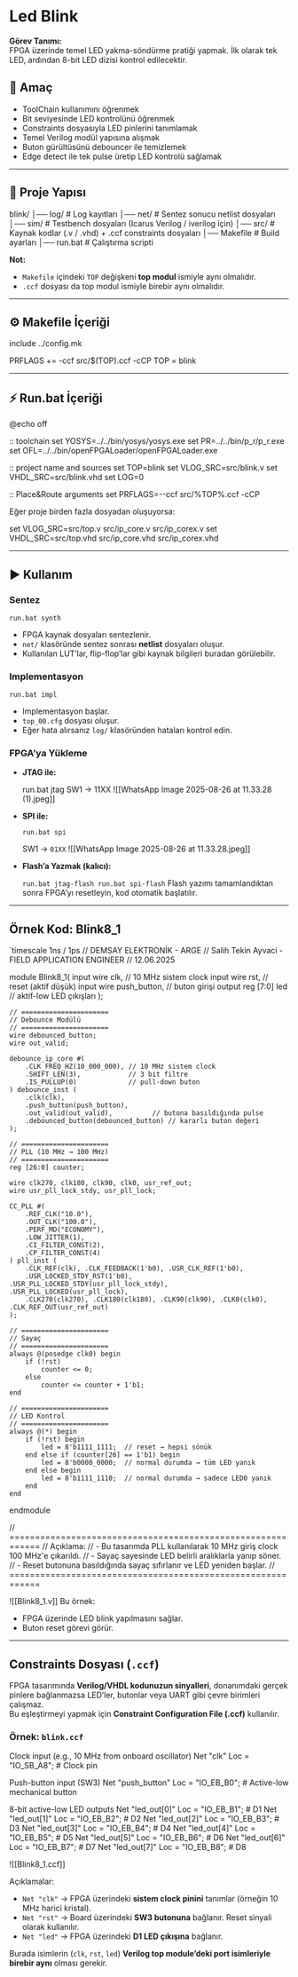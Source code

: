 # **Led Blink**

**Görev Tanımı:**  
FPGA üzerinde temel LED yakma-söndürme pratiği yapmak. İlk olarak tek LED, ardından 8-bit LED dizisi kontrol edilecektir.

## 🎯  **Amaç**

- ToolChain kullanımını öğrenmek
- Bit seviyesinde LED kontrolünü öğrenmek
- Constraints dosyasıyla LED pinlerini tanımlamak
- Temel Verilog modül yapısına alışmak
- Buton gürültüsünü debouncer ile temizlemek
- Edge detect ile tek pulse üretip LED kontrolü sağlamak

---

## 📂 Proje Yapısı

blink/
│── log/      # Log kayıtları
│── net/      # Sentez sonucu netlist dosyaları
│── sim/      # Testbench dosyaları (Icarus Verilog / iverilog için)
│── src/      # Kaynak kodlar (.v / .vhd) + .ccf constraints dosyaları
│── Makefile  # Build ayarları
│── run.bat   # Çalıştırma scripti


 **Not:**

- `Makefile` içindeki `TOP` değişkeni **top modul** ismiyle aynı olmalıdır.
- `.ccf` dosyası da top modul ismiyle birebir aynı olmalıdır.

---

## ⚙️ Makefile İçeriği

include ../config.mk

PRFLAGS += -ccf src/$(TOP).ccf -cCP
TOP = blink


---

## ⚡ Run.bat İçeriği

@echo off

:: toolchain
set YOSYS=../../bin/yosys/yosys.exe
set PR=../../bin/p_r/p_r.exe
set OFL=../../bin/openFPGALoader/openFPGALoader.exe

:: project name and sources
set TOP=blink
set VLOG_SRC=src/blink.v
set VHDL_SRC=src/blink.vhd
set LOG=0

:: Place&Route arguments
set PRFLAGS=--ccf src/%TOP%.ccf -cCP


 Eğer proje birden fazla dosyadan oluşuyorsa:

set VLOG_SRC=src/top.v src/ip_core.v src/ip_corex.v
set VHDL_SRC=src/top.vhd src/ip_core.vhd src/ip_corex.vhd


---

## ▶️ Kullanım

###  Sentez

`run.bat synth`

- FPGA kaynak dosyaları sentezlenir.
- `net/` klasöründe sentez sonrası **netlist** dosyaları oluşur.
- Kullanılan LUT’lar, flip-flop’lar gibi kaynak bilgileri buradan görülebilir.

###  Implementasyon

`run.bat impl`

- Implementasyon başlar.
- `top_00.cfg` dosyası oluşur.
- Eğer hata alırsanız `log/` klasöründen hataları kontrol edin.

###  FPGA’ya Yükleme

- **JTAG ile:**
    
    run.bat jtag
	SW1 → 11XX
    ![[WhatsApp Image 2025-08-26 at 11.33.28 (1).jpeg]]
- **SPI ile:**
    
    `run.bat spi`
    
    SW1 → `01XX`
    ![[WhatsApp Image 2025-08-26 at 11.33.28.jpeg]]
- **Flash’a Yazmak (kalıcı):**
    
    `run.bat jtag-flash run.bat spi-flash`
    Flash yazımı tamamlandıktan sonra FPGA’yı resetleyin, kod otomatik başlatılır.

---

##  Örnek Kod: Blink8_1

`timescale 1ns / 1ps
// DEMSAY ELEKTRONİK - ARGE
// Salih Tekin Ayvaci - FIELD APPLICATION ENGINEER
// 12.06.2025

module Blink8_1(
    input  wire clk,          // 10 MHz sistem clock
    input  wire rst,          // reset (aktif düşük)
    input  wire push_button,  // buton girişi
    output reg  [7:0] led     // aktif-low LED çıkışları
);

    // ======================
    // Debounce Modülü
    // ======================
    wire debounced_button;
    wire out_valid;

    debounce_ip_core #(
        .CLK_FREQ_HZ(10_000_000), // 10 MHz sistem clock
        .SHIFT_LEN(3),            // 3 bit filtre
        .IS_PULLUP(0)             // pull-down buton
    ) debounce_inst (
        .clk(clk),
        .push_button(push_button),
        .out_valid(out_valid),          // butona basıldığında pulse
        .debounced_button(debounced_button) // kararlı buton değeri
    );

    // ======================
    // PLL (10 MHz → 100 MHz)
    // ======================
    reg [26:0] counter;

    wire clk270, clk180, clk90, clk0, usr_ref_out;
    wire usr_pll_lock_stdy, usr_pll_lock;

    CC_PLL #(
        .REF_CLK("10.0"),
        .OUT_CLK("100.0"),
        .PERF_MD("ECONOMY"),
        .LOW_JITTER(1),
        .CI_FILTER_CONST(2),
        .CP_FILTER_CONST(4)
    ) pll_inst (
        .CLK_REF(clk), .CLK_FEEDBACK(1'b0), .USR_CLK_REF(1'b0),
        .USR_LOCKED_STDY_RST(1'b0), .USR_PLL_LOCKED_STDY(usr_pll_lock_stdy), .USR_PLL_LOCKED(usr_pll_lock),
        .CLK270(clk270), .CLK180(clk180), .CLK90(clk90), .CLK0(clk0), .CLK_REF_OUT(usr_ref_out)
    );

    // ======================
    // Sayaç
    // ======================
    always @(posedge clk0) begin
        if (!rst)
            counter <= 0;
        else
            counter <= counter + 1'b1;
    end

    // ======================
    // LED Kontrol
    // ======================
    always @(*) begin
        if (!rst) begin
            led = 8'b1111_1111;  // reset → hepsi sönük
        end else if (counter[26] == 1'b1) begin
            led = 8'b0000_0000;  // normal durumda → tüm LED yanık
        end else begin
            led = 8'b1111_1110;  // normal durumda → sadece LED0 yanık
        end
    end

endmodule


// ============================================================
// Açıklama:
// - Bu tasarımda PLL kullanılarak 10 MHz giriş clock 100 MHz'e çıkarıldı.
// - Sayaç sayesinde LED belirli aralıklarla yanıp söner.
// - Reset butonuna basıldığında sayaç sıfırlanır ve LED yeniden başlar.
// ============================================================


![[Blink8_1.v]]
 Bu örnek:

- FPGA üzerinde LED blink yapılmasını sağlar.
- Buton reset görevi görür.

---
## Constraints Dosyası (`.ccf`)

FPGA tasarımında **Verilog/VHDL kodunuzun sinyalleri**, donanımdaki gerçek pinlere bağlanmazsa LED’ler, butonlar veya UART gibi çevre birimleri çalışmaz.  
Bu eşleştirmeyi yapmak için **Constraint Configuration File (.ccf)** kullanılır.

###  Örnek: `blink.ccf`

 Clock input (e.g., 10 MHz from onboard oscillator)
Net "clk"         Loc = "IO_SB_A8";      # Clock pin

 Push-button input (SW3)
Net "push_button" Loc = "IO_EB_B0";      # Active-low mechanical button

 8-bit active-low LED outputs
Net "led_out[0]"  Loc = "IO_EB_B1";      # D1
Net "led_out[1]"  Loc = "IO_EB_B2";      # D2
Net "led_out[2]"  Loc = "IO_EB_B3";      # D3
Net "led_out[3]"  Loc = "IO_EB_B4";      # D4
Net "led_out[4]"  Loc = "IO_EB_B5";      # D5
Net "led_out[5]"  Loc = "IO_EB_B6";      # D6
Net "led_out[6]"  Loc = "IO_EB_B7";      # D7
Net "led_out[7]"  Loc = "IO_EB_B8";      # D8

![[Blink8_1.ccf]]
 
 Açıklamalar:

- `Net "clk"` → FPGA üzerindeki **sistem clock pinini** tanımlar (örneğin 10 MHz harici kristal).
- `Net "rst"` → Board üzerindeki **SW3 butonuna** bağlanır. Reset sinyali olarak kullanılır.
- `Net "led"` → FPGA üzerindeki **D1 LED çıkışına** bağlanır.

Burada isimlerin (`clk`, `rst`, `led`) **Verilog top module’deki port isimleriyle birebir aynı** olması gerekir.